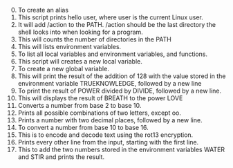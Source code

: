 0. To create an alias
1. This script prints hello user, where user is the current Linux user.
2. It will add /action to the PATH. /action should be the last directory the shell looks into when looking for a program.
3. This will counts the number of directories in the PATH
4. This will lists environment variables.
5. To list all local variables and environment variables, and functions.
6. This script will creates a new local variable.
7. To create a new global variable.
8. This will print the result of the addition of 128 with the value stored in the environment variable TRUEKNOWLEDGE, followed by a new line
9. To print the result of POWER divided by DIVIDE, followed by a new line.
10. This will displays the result of BREATH to the power LOVE
11. Converts a number from base 2 to base 10.
12. Prints all possible combinations of two letters, except oo.
13. Prints a number with two decimal places, followed by a new line.
14. To convert a number from base 10 to base 16.
15. This is to encode and decode text using the rot13 encryption. 
16. Prints every other line from the input, starting with the first line.
17. This to add the two numbers stored in the environment variables WATER and STIR and prints the result.

